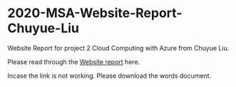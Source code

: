 # 2020-MSA-Website-Report-Chuyue-Liu
Website Report for project 2 Cloud Computing with Azure from Chuyue Liu.

Please read through the [Website report](https://1drv.ms/w/s!AuAcPLd1vPSUb9EV7Filh2eCK0Q?e=yoBJKX) here.

Incase the link is not working. Please download the words document.

